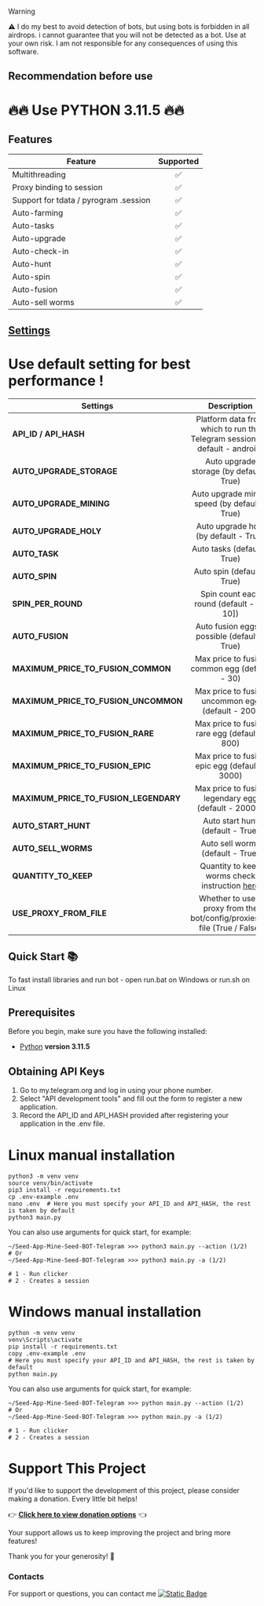 > [!WARNING]
> ⚠️ I do my best to avoid detection of bots, but using bots is forbidden in all airdrops. i cannot guarantee that you will not be detected as a bot. Use at your own risk. I am not responsible for any consequences of using this software.


## Recommendation before use

# 🔥🔥 Use PYTHON 3.11.5 🔥🔥

## Features  
| Feature                                                   | Supported |
|-----------------------------------------------------------|:---------:|
| Multithreading                                            |     ✅     |
| Proxy binding to session                                  |     ✅     |
| Support for tdata / pyrogram .session |     ✅     |
| Auto-farming                                              |     ✅     |
| Auto-tasks                                                |     ✅     |
| Auto-upgrade                                              |     ✅     |
| Auto-check-in                                             |     ✅     |
| Auto-hunt                                                 |     ✅     |
| Auto-spin                                                 |     ✅     |
| Auto-fusion                                                 |     ✅     |
| Auto-sell worms                                           |     ✅     |


## [Settings](https://github.com/vanhbakaa/Seed-App-Mine-Seed-BOT-Telegram/blob/main/.env-example)

# Use default setting for best performance !
| Settings                |                                 Description                                 |
|-------------------------|:---------------------------------------------------------------------------:|
| **API_ID / API_HASH**   | Platform data from which to run the Telegram session (by default - android) |
| **AUTO_UPGRADE_STORAGE**|                   Auto upgrade storage  (by default - True)                 |
| **AUTO_UPGRADE_MINING** |                  Auto upgrade mining speed (by default - True)              |
| **AUTO_UPGRADE_HOLY**   |                    Auto upgrade holy (by default - True)                    |
| **AUTO_TASK**           |                       Auto tasks (default - True)                           |
| **AUTO_SPIN**     |                    Auto spin (default - True)                         |
| **SPIN_PER_ROUND**     |                    Spin count each round (default - [5, 10])                         |
| **AUTO_FUSION**     |                    Auto fusion eggs if possible (default - True)                         |
| **MAXIMUM_PRICE_TO_FUSION_COMMON**  |                    Max price to fusion common egg (default - 30)                         |
| **MAXIMUM_PRICE_TO_FUSION_UNCOMMON**  |                    Max price to fusion uncommon egg (default - 200)                         |
| **MAXIMUM_PRICE_TO_FUSION_RARE**     |                    Max price to fusion rare egg (default - 800)                         |
| **MAXIMUM_PRICE_TO_FUSION_EPIC**     |                    Max price to fusion epic egg (default - 3000)                         |
| **MAXIMUM_PRICE_TO_FUSION_LEGENDARY**     |                    Max price to fusion legendary egg (default - 20000)                         |
| **AUTO_START_HUNT**     |                    Auto start hunt (default - True)                         |
| **AUTO_SELL_WORMS**     |           Auto sell worms (default - True)                                  |
| **QUANTITY_TO_KEEP**     |    Quantity to keep worms check instruction [here](https://github.com/vanhbakaa/Seed-App-Mine-Seed-BOT-Telegram/blob/main/setting.md)                       |
| **USE_PROXY_FROM_FILE** | Whether to use a proxy from the bot/config/proxies.txt file (True / False)  |

## Quick Start 📚

To fast install libraries and run bot - open run.bat on Windows or run.sh on Linux

## Prerequisites
Before you begin, make sure you have the following installed:
- [Python](https://www.python.org/downloads/) **version 3.11.5**

## Obtaining API Keys
1. Go to my.telegram.org and log in using your phone number.
2. Select "API development tools" and fill out the form to register a new application.
3. Record the API_ID and API_HASH provided after registering your application in the .env file.


# Linux manual installation
```shell
python3 -m venv venv
source venv/bin/activate
pip3 install -r requirements.txt
cp .env-example .env
nano .env  # Here you must specify your API_ID and API_HASH, the rest is taken by default
python3 main.py
```

You can also use arguments for quick start, for example:
```shell
~/Seed-App-Mine-Seed-BOT-Telegram >>> python3 main.py --action (1/2)
# Or
~/Seed-App-Mine-Seed-BOT-Telegram >>> python3 main.py -a (1/2)

# 1 - Run clicker
# 2 - Creates a session
```

# Windows manual installation
```shell
python -m venv venv
venv\Scripts\activate
pip install -r requirements.txt
copy .env-example .env
# Here you must specify your API_ID and API_HASH, the rest is taken by default
python main.py
```

You can also use arguments for quick start, for example:
```shell
~/Seed-App-Mine-Seed-BOT-Telegram >>> python main.py --action (1/2)
# Or
~/Seed-App-Mine-Seed-BOT-Telegram >>> python main.py -a (1/2)

# 1 - Run clicker
# 2 - Creates a session
```
# Support This Project

If you'd like to support the development of this project, please consider making a donation. Every little bit helps!

👉 **[Click here to view donation options](https://github.com/vanhbakaa/Donation/blob/main/README.md)** 👈

Your support allows us to keep improving the project and bring more features!

Thank you for your generosity! 🙌

### Contacts

For support or questions, you can contact me [![Static Badge](https://img.shields.io/badge/Telegram-Channel-Link?style=for-the-badge&logo=Telegram&logoColor=white&logoSize=auto&color=blue)](https://t.me/airdrop_tool_vanh)
